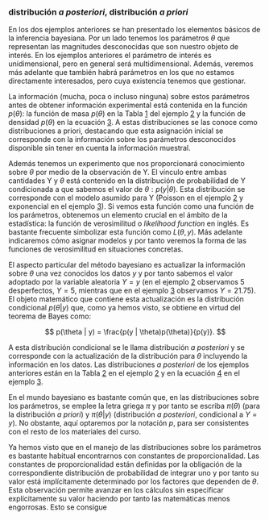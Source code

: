 ### distribución *a posteriori*, distribución *a priori*


En los dos ejemplos anteriores se han presentado los elementos básicos de la inferencia bayesiana. Por un lado tenemos los parámetros $\theta$ que representan las magnitudes desconocidas que son nuestro objeto de interés. En los ejemplos anteriores el parámetro de interés es unidimensional, pero en general será multidimensional. Además, veremos más adelante que también habrá parámetros en los que no estamos directamente interesados, pero cuya existencia tenemos que gestionar.


La información (mucha, poca o incluso ninguna) sobre estos parámetros antes de obtener información experimental está contenida en la función $p(\theta)$: la función de masa $p(\theta)$ en la Tabla [1](03_Bayes_variables_aleatorias_discretas.md#tabla-1) del ejemplo [2](00_methods_and_elements/03_Bayes_variables_aleatorias_discretas.md#ejemplo-2) y la función de densidad $p(\theta)$ en la ecuación [3](00_methods_and_elements/04_Bayes_variables_continuas.md#3). A estas distribuciones se las conoce como distribuciones a priori, destacando que esta asignación inicial se corresponde con la información sobre los parámetros desconocidos disponible sin tener en cuenta la información muestral.


Además tenemos un experimento que nos proporcionará conocimiento sobre $\theta$ por medio de la observación de Y. El vínculo entre ambas cantidades Y y $\theta$ está contenido en la distribución de probabilidad de Y condicionada a que sabemos el valor de $\theta: p(y | \theta)$. Esta distribución se corresponde con el modelo asumido para Y (Poisson en el ejemplo  [2](00_methods_and_elements/03_Bayes_variables_aleatorias_discretas.md#ejemplo-2) y exponencial en el ejemplo  [3](04_Bayes_variables_continuas.md#ejemplo-3)). Si vemos esta función como una función de los parámetros, obtenemos un elemento crucial en el ámbito de la estadística: la función de verosimilitud o *likelihood function* en inglés. Es bastante frecuente simbolizar esta función como $L(\theta,y)$. Más adelante indicaremos cómo asignar modelos y por tanto veremos la forma de las funciones de verosimilitud en situaciones concretas.



El aspecto particular del método bayesiano es actualizar la información sobre $\theta$ una vez conocidos los datos $y$ y por tanto sabemos el valor adoptado por la variable aleatoria $Y = y$ (en el ejemplo [2](00_methods_and_elements/03_Bayes_variables_aleatorias_discretas.md#ejemplo-2) observamos 5 desperfectos, $Y = 5$, mientras que en el ejemplo [3](00_methods_and_elements/04_Bayes_variables_continuas.md#3) observamos $Y = 21.75$). El objeto matemático que contiene esta actualización es la distribución condicional $p(\theta | y)$ que, como ya hemos visto, se obtiene en virtud del teorema de Bayes como:

$$
p(\theta | y) = \frac{p(y | \theta)p(\theta)}{p(y)}.
$$

A esta distribución condicional se le llama distribución _a posteriori_ y se corresponde con la actualización de la distribución para $\theta$ incluyendo la información en los datos. Las distribuciones _a posteriori_ de los ejemplos anteriores están en la Tabla [2](00_methods_and_elements/03_Bayes_variables_aleatorias_discretas.md#ejemplo-2) en el ejemplo [2](00_methods_and_elements/03_Bayes_variables_aleatorias_discretas.md#ejemplo-2) y en la ecuación [4](00_methods_and_elements/04_Bayes_variables_continuas.md#4) en el ejemplo [3](00_methods_and_elements/04_Bayes_variables_continuas.md#3).

En el mundo bayesiano es bastante común que, en las distribuciones sobre los parámetros, se emplee la letra griega $\pi$ y por tanto se escriba $\pi(\theta)$ (para la distribución _a priori_) y $\pi(\theta | y)$ (distribución _a posteriori_, condicional a $Y = y$). No obstante, aquí optaremos por la notación $p$, para ser consistentes con el resto de los materiales del curso.

Ya hemos visto que en el manejo de las distribuciones sobre los parámetros es bastante habitual encontrarnos con constantes de proporcionalidad. Las constantes de proporcionalidad están definidas por la obligación de la correspondiente distribución de probabilidad de integrar uno y por tanto su valor está implícitamente determinado por los factores que dependen de $\theta$. Esta observación permite avanzar en los cálculos sin especificar explícitamente su valor haciendo por tanto las matemáticas menos engorrosas. Esto se consigue

